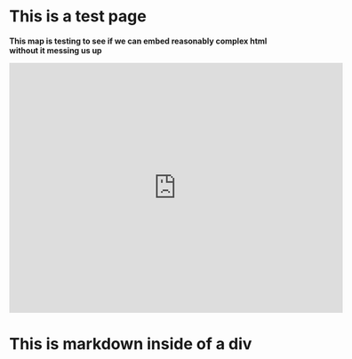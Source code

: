 <!-- pagetitle:This is just a test page -->
<!-- layout:page.php -->
# This is a test page

**This map is testing to see if we can embed reasonably complex html without it messing us up**

<iframe style="border: 0;" src="https://www.google.com/maps/embed?pb=!1m18!1m12!1m3!1d3302.677925686387!2d-117.86255778434405!3d34.128994221127925!2m3!1f0!2f0!3f0!3m2!1i1024!2i768!4f13.1!3m3!1m2!1s0x80c326247b431d3f%3A0xeb787c5e4c129756!2sGlendora+Window+%26+Screen!5e0!3m2!1sen!2sus!4v1547411723041" width="600" height="450" frameborder="0" allowfullscreen="allowfullscreen"></iframe>

<div class="stuff">

# This is markdown inside of a div

</div>